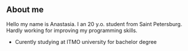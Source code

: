 ## About me
Hello my name is Anastasia. I an 20 y.o. student from Saint Petersburg. Hardly working for improving my programming skills.

- Curently studying at ITMO university for bachelor degree
